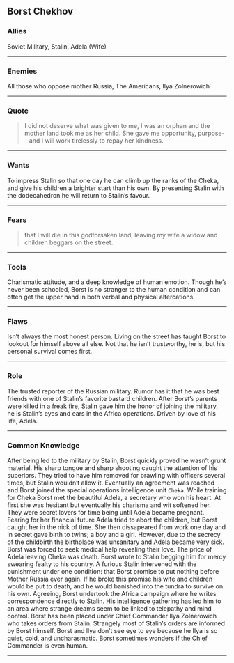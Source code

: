 
Borst Chekhov
-------------

### Allies ###

Soviet Military, Stalin, Adela (Wife)

---


### Enemies ###
All those who oppose mother Russia, The Americans, Ilya Zolnerowich

---


### Quote ###

> I did not deserve what was given to me,
> I was an orphan and the mother land took me as her child.
> She gave me opportunity, purpose--
> and I will work tirelessly to repay her kindness.

---


### Wants ###

To impress Stalin so that one day he can climb up the ranks of the Cheka,
and give his children a brighter start than his own.
By presenting Stalin with the dodecahedron he will return to Stalin’s favour.

---


### Fears ###

> that I will die in this godforsaken land,
> leaving my wife a widow and children beggars on the street.

---


### Tools ###

Charismatic attitude, and a deep knowledge of human emotion.
Though he’s never been schooled,
Borst is no stranger to the human condition and can often get the upper hand in both verbal and physical altercations.

---


### Flaws ###

Isn’t always the most honest person.
Living on the street has taught Borst to lookout for himself above all else.
Not that he isn’t trustworthy, he is, but his personal survival comes first.

---


### Role ###

The trusted reporter of the Russian military.
Rumor has it that he was best friends with one of
Stalin’s favorite bastard children. After Borst’s parents were killed in a freak fire,
Stalin gave him the honor of joining the military,
he is Stalin’s eyes and ears in the Africa operations.
Driven by love of his life, Adela.

---


### Common Knowledge ###

After being led to the military by Stalin,
Borst quickly proved he wasn’t grunt material.
His sharp tongue and sharp shooting caught the attention of his superiors.
They tried to have him removed for brawling with officers several times,
but Stalin wouldn’t allow it.
Eventually an agreement was reached and Borst joined the special operations intelligence unit `Cheka`.
While training for Cheka Borst met the beautiful Adela,
a secretary who won his heart.
At first she was hesitant but eventually his charisma and wit softened her.
They were secret lovers for time being until Adela became pregnant.
Fearing for her financial future Adela tried to abort the children,
but Borst caught her in the nick of time.
She then dissapeared from work one day and in secret gave birth to twins; a boy and a girl.
However, due to the secrecy of the childbirth the birthplace was unsanitary and Adela became very sick.
Borst was forced to seek medical help revealing their love.
The price of Adela leaving Cheka was death.
Borst wrote to Stalin begging him for mercy swearing fealty to his country.
A furious Stalin intervened with the punishment under one condition:
that Borst promise to put nothing before Mother Russia ever again.
If he broke this promise his wife and children would be put to death,
and he would banished into the tundra to survive on his own.
Agreeing, Borst undertook the Africa campaign where he writes correspondence directly to Stalin.
His intelligence gathering has led him to an area where strange dreams seem to be linked to telepathy and mind control.
Borst has been placed under Chief Commander Ilya Zolnerowich who takes orders from Stalin.
Strangely most of Stalin’s orders are informed by Borst himself.
Borst and llya don’t see eye to eye because he Ilya is so quiet, cold, and uncharasmatic.
Borst sometimes wonders if the Chief Commander is even human.

---

[profile]: <assets/chekhov.png>

